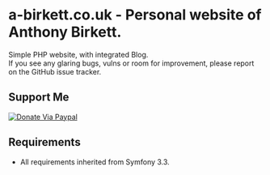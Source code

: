 # a-birkett.co.uk - Personal website of Anthony Birkett.
Simple PHP website, with integrated Blog.<br />
If you see any glaring bugs, vulns or room for improvement, please report on the GitHub issue tracker.

## Support Me
[![Donate Via Paypal](https://www.paypalobjects.com/en_US/i/btn/btn_donateCC_LG.gif)](https://www.paypal.com/cgi-bin/webscr?cmd=_s-xclick&hosted_button_id=CALMNQUWLZNYL)

## Requirements
* All requirements inherited from Symfony 3.3.
